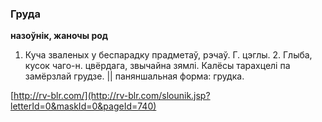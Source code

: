 ### Груда
**назоўнік, жаночы род**

1. Куча зваленых у беспарадку прадметаў, рэчаў. Г. цэглы. 2. Глыба, кусок чаго-н. цвёрдага, звычайна зямлі. Калёсы тарахцелі па замёрзлай грудзе. || паняншальная форма: грудка.

<a rel="author">[http://rv-blr.com/](http://rv-blr.com/slounik.jsp?letterId=0&maskId=0&pageId=740)</a>
